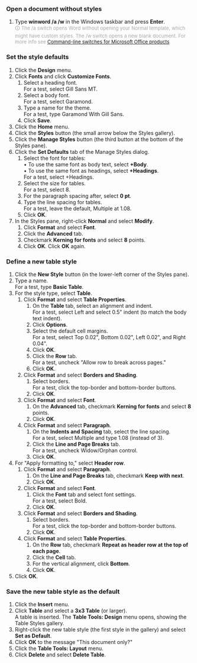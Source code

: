 ###  Open a document without styles

1. Type **winword /a /w** in the Windows taskbar and press **Enter**. \
<span style='font-size:small; color:darkgray;'>&#128712; The /a switch opens Word without opening your Normal template, which might have custom styles. The /w switch opens a new blank document. For more info see [Command-line switches for Microsoft Office products](https://support.microsoft.com/en-us/office/command-line-switches-for-microsoft-office-products-079164cd-4ef5-4178-b235-441737deb3a6).</span>

### Set the style defaults

1. Click the **Design** menu. 
1. Click **Fonts** and click **Customize Fonts**. 
    1. Select a heading font. \
For a test, select Gill Sans MT.
    1. Select a body font. \
For a test, select Garamond.
    1. Type a name for the theme. \
For a test, type Garamond With Gill Sans.
    1. Click **Save**.
1. Click the **Home** menu.
1. Click the **Styles** button (the small arrow below the Styles gallery). 
1. Click the **Manage Styles** button (the third button at the bottom of the Styles pane).
1. Click the **Set Defaults** tab of the Manage Styles dialog. 
    1. Select the font for tables: \
    &bullet; To use the same font as body text, select **+Body**. \
    &bullet; To use the same font as headings, select **+Headings**. \
For a test, select +Headings.
    1. Select the size for tables. \
For a test, select 8. 
    1. For the paragraph spacing after, select **0 pt**. 
    1. Type the line spacing for tables. \
For a test, leave the default, Multiple at 1.08.
    1. Click **OK**. 
1. In the Styles pane, right-click **Normal** and select **Modify**. 
    1. Click **Format** and select **Font**. 
    1. Click the **Advanced** tab.
    1. Checkmark **Kerning for fonts** and select **8** points. 
    1. Click **OK**. Click **OK** again.

### Define a new table style

1. Click the **New Style** button (in the lower-left corner of the Styles pane).
1. Type a name. \
For a test, type **Basic Table**. 
1. For the style type, select **Table**. 
    1. Click **Format** and select **Table Properties**.
        1. On the **Table** tab, select an alignment and indent. \
            For a test, select Left and select 0.5" indent (to match the body text indent).
        1. Click **Options**.
        1. Select the default cell margins. \
            For a test, select Top 0.02", Bottom 0.02", Left 0.02", and Right 0.04".
        1. Click **OK**.
        1. Click the **Row** tab. \
            For a test, uncheck "Allow row to break across pages."
        1. Click **OK**.
    1. Click **Format** and select **Borders and Shading**. 
        1. Select borders. \
            For a test, click the top-border and bottom-border buttons.
        1. Click **OK**.
    1. Click **Format** and select **Font**. 
        1. On the **Advanced** tab, checkmark **Kerning for fonts** and select **8** points. 
        1. Click **OK**.
    1. Click **Format** and select **Paragraph**.
        1. On the **Indents and Spacing** tab, select the line spacing. \
            For a test, select Multiple and type 1.08 (instead of 3). 
        1. Click the **Line and Page Breaks** tab. \
            For a test, uncheck Widow/Orphan control.
        1. Click **OK**.
1. For "Apply formatting to," select **Header row**.
    1. Click **Format** and select **Paragraph**.
        1. On the **Line and Page Breaks** tab, checkmark **Keep with next**.
        1. Click **OK**.
    1. Click **Format** and select **Font**.
        1. Click the **Font** tab and select font settings. \
For a test, select Bold.
        1. Click **OK**.
    1. Click **Format** and select **Borders and Shading**. 
        1. Select borders. \
For a test, click the top-border and bottom-border buttons. 
        1. Click **OK**.
    1. Click **Format** and select **Table Properties**.
        1. On the **Row** tab, checkmark **Repeat as header row at the top of each page**.
        1. Click the **Cell** tab.
        1. For the vertical alignment, click **Bottom**.
        1. Click **OK**.
1. Click **OK**.

###  Save the new table style as the default

1. Click the **Insert** menu.
1. Click **Table** and select a **3x3 Table** (or larger). \
A table is inserted. The **Table Tools: Design** menu opens, showing the Table Styles gallery.
1. Right-click the new table style (the first style in the gallery) and select **Set as Default**.
1. Click **OK** to the message "This document only?"
1. Click the **Table Tools: Layout** menu.
1. Click **Delete** and select **Delete Table**.
